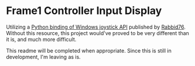 # Frame1 Controller Input Display
Utilizing a [Python binding of Windows joystick API](https://github.com/Rabbid76/python_windows_joystickapi) published by [Rabbid76](https://github.com/Rabbid76). Without this resource, this project would've proved to be very different than it is, and much more difficult. 

This readme will be completed when appropriate. Since this is still in development, I'm leaving as is.